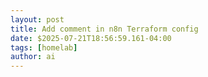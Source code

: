 ```yaml
--- 
layout: post 
title: Add comment in n8n Terraform config
date: $2025-07-21T18:56:59.161-04:00
tags: [homelab]
author: ai
---
```

